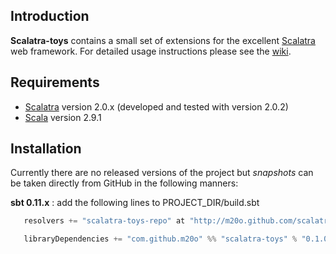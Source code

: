 Introduction
------------

**Scalatra-toys** contains a small set of extensions for the excellent [Scalatra](http://www.scalatra.org) web framework.
For detailed usage instructions please see the [wiki](https://github.com/m20o/scalatra-toys/wiki).

Requirements
------------

* [Scalatra](http://www.scalatra.org) version 2.0.x (developed and tested with version 2.0.2)
* [Scala](http://www.scala-lang.org) version 2.9.1


Installation
------------

Currently there are no released versions of the project but *snapshots* can be taken directly from GitHub in the following
manners:

**sbt 0.11.x** : add the following lines to PROJECT_DIR/build.sbt

```scala
   resolvers += "scalatra-toys-repo" at "http://m20o.github.com/scalatra-toys/m2/"

   libraryDependencies += "com.github.m20o" %% "scalatra-toys" % "0.1.0-SNAPSHOT"
```


